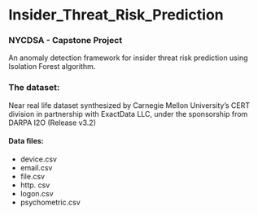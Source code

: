 # Insider_Threat_Risk_Prediction
### NYCDSA - Capstone Project

An anomaly detection framework for insider threat risk prediction using Isolation Forest algorithm.

### The dataset: 
Near real life dataset synthesized by Carnegie Mellon University’s CERT division in partnership with ExactData LLC, under the sponsorship from DARPA I2O (Release v3.2)
#### Data files:
- device.csv
- email.csv
- file.csv
- http. csv
- logon.csv
- psychometric.csv



